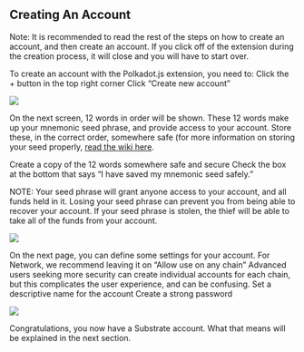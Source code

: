 ## Creating An Account
Note: It is recommended to read the rest of the steps on how to create an account, and then create an account. If you click off of the extension during the creation process, it will close and you will have to start over.

To create an account with the Polkadot.js extension, you need to:
Click the + button in the top right corner
Click “Create new account”

![](https://media.discordapp.net/attachments/893485384154095640/963462233801756682/image13.png)

On the next screen, 12 words in order will be shown. These 12 words make up your mnemonic seed phrase, and provide access to your account. Store these, in the correct order, somewhere safe (for more information on storing your seed properly, [read the wiki here](https://wiki.polkadot.network/docs/learn-account-generation#storing-your-key-safely).

Create a copy of the 12 words somewhere safe and secure
Check the box at the bottom that says “I have saved my mnemonic seed safely.”

NOTE: Your seed phrase will grant anyone access to your account, and all funds held in it. Losing your seed phrase can prevent you from being able to recover your account. If your seed phrase is stolen, the thief will be able to take all of the funds from your account.

![](https://media.discordapp.net/attachments/893485384154095640/963462208015187988/image10.png?width=617&height=662)

On the next page, you can define some settings for your account. 
For Network, we recommend leaving it on “Allow use on any chain”
Advanced users seeking more security can create individual accounts for each chain, but this complicates the user experience, and can be confusing.
Set a descriptive name for the account
Create a strong password

![](https://media.discordapp.net/attachments/893485384154095640/963462206232604752/image6.png?width=618&height=662)

Congratulations, you now have a Substrate account. What that means will be explained in the next section.
